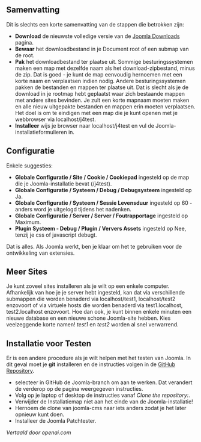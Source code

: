 <!-- Filename: J4.x:Developer:_Required_Software / Display title: Installeer Joomla -->

## Samenvatting

Dit is slechts een korte samenvatting van de stappen die betrokken zijn:

- **Download** de nieuwste volledige versie van de [Joomla Downloads](https://downloads.joomla.org/) pagina.
- **Bewaar** het downloadbestand in je Document root of een submap van de root.
- **Pak** het downloadbestand ter plaatse uit. Sommige besturingssystemen maken een map met dezelfde naam als het download-zipbestand, minus de zip. Dat is goed - je kunt de map eenvoudig hernoemen met een korte naam en verplaatsen indien nodig. Andere besturingssystemen pakken de bestanden en mappen ter plaatse uit. Dat is slecht als je de download in je rootmap hebt geplaatst waar zich bestaande mappen met andere sites bevinden. Je zult een korte mapnaam moeten maken en alle nieuw uitgepakte bestanden en mappen erin moeten verplaatsen. Het doel is om te eindigen met een map die je kunt openen met je webbrowser via localhost/j4test.
- **Installeer** wijs je browser naar localhost/j4test en vul de Joomla-installatieformulieren in.

## Configuratie

Enkele suggesties:

- **Globale Configuratie / Site / Cookie / Cookiepad** ingesteld op de map die je Joomla-installatie bevat (/j4test).
- **Globale Configuratie / Systeem / Debug / Debugsysteem** ingesteld op Ja.
- **Globale Configuratie / Systeem / Sessie Levensduur** ingesteld op 60 - anders word je uitgelogd tijdens het nadenken.
- **Globale Configuratie / Server / Server / Foutrapportage** ingesteld op Maximum.
- **Plugin Systeem - Debug / Plugin / Ververs Assets** ingesteld op Nee, tenzij je css of javascript debugt.

Dat is alles. Als Joomla werkt, ben je klaar om het te gebruiken voor de ontwikkeling van extensies.

## Meer Sites

Je kunt zoveel sites installeren als je wilt op een enkele computer. Afhankelijk van hoe je je server hebt ingesteld, kan dat via verschillende submappen die worden benaderd via localhost/test1, localhost/test2 enzovoort of via virtuele hosts die worden benaderd via test1.localhost, test2.localhost enzovoort. Hoe dan ook, je kunt binnen enkele minuten een nieuwe database en een nieuwe schone Joomla-site hebben. Kies veelzeggende korte namen! *test1* en *test2* worden al snel verwarrend.

## Installatie voor Testen

Er is een andere procedure als je wilt helpen met het testen van Joomla. In dit geval moet je **git** installeren en de instructies volgen in de [GitHub Repository](https://github.com/joomla/joomla-cms).

- selecteer in GitHub de Joomla-branch om aan te werken. Dat verandert de verderop op de pagina weergegeven instructies.
- Volg op je laptop of desktop de instructies vanaf *Clone the repository:*.
- Verwijder de Installatiemap niet aan het einde van de Joomla-installatie!
- Hernoem de clone van joomla-cms naar iets anders zodat je het later opnieuw kunt doen.
- Installeer de Joomla Patchtester.

*Vertaald door openai.com*

